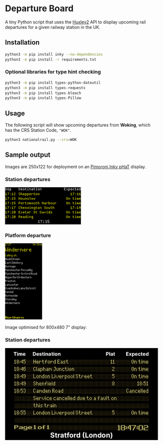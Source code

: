 # Departure Board

A tiny Python script that uses the [Huxley2](https://huxley2.azurewebsites.net)
API to display upcoming rail departures for a given railway station in the UK.

## Installation

```bash
python3 -m pip install inky --no-dependencies
python3 -m pip install -r requirements.txt
```

### Optional libraries for type hint checking

```bash
python3 -m pip install types-python-dateutil
python3 -m pip install types-requests
python3 -m pip install types-bleach
python3 -m pip install types-Pillow
```

## Usage

The following script will show upcoming departures from **Woking**, which has the CRS Station Code, `"WOK"`.

```bash
python3 nationalrail.py --crs=WOK
```

## Sample output

Images are 250x122 for deployment on an [Pimoroni Inky pHaT](https://shop.pimoroni.com/products/inky-phat?variant=12549254217811) display.

### Station departures
![docs/platform.png](docs/platform.png)

### Platform departure
![docs/service.png](docs/service.png)

Image optimised for 800x480 7" display:

### Station departures
![docs/station.png](docs/station.png)
